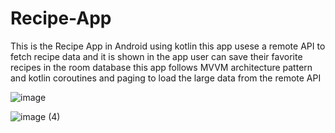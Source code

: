 # Recipe-App
This is the Recipe App in Android using kotlin
this app usese a remote API to fetch recipe data and it is shown in the app user can save their favorite recipes in the room database this app follows MVVM architecture pattern 
and kotlin coroutines and paging to load the large data from the remote API


![image](https://user-images.githubusercontent.com/90719979/153739585-09a7cad1-5c67-47b9-a9ae-a072af62d51e.jpg)





![image (4)](https://user-images.githubusercontent.com/90719979/153739600-4849f6da-3194-485c-ac46-081acb704e82.jpg)





